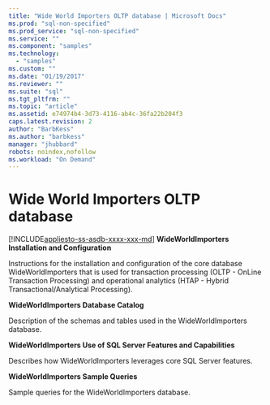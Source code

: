 ```yaml
---
title: "Wide World Importers OLTP database | Microsoft Docs"
ms.prod: "sql-non-specified"
ms.prod_service: "sql-non-specified"
ms.service: ""
ms.component: "samples"
ms.technology:
  - "samples"
ms.custom: ""
ms.date: "01/19/2017"
ms.reviewer: ""
ms.suite: "sql"
ms.tgt_pltfrm: ""
ms.topic: "article"
ms.assetid: e74974b4-3d73-4116-ab4c-36fa22b204f3
caps.latest.revision: 2
author: "BarbKess"
ms.author: "barbkess"
manager: "jhubbard"
robots: noindex,nofollow
ms.workload: "On Demand"
---
```

# Wide World Importers OLTP database
[!INCLUDE[appliesto-ss-asdb-xxxx-xxx-md](../../includes/appliesto-ss-asdb-xxxx-xxx-md.md)]
**WideWorldImporters Installation and Configuration**

Instructions for the installation and configuration of the core database WideWorldImporters that is used for transaction processing (OLTP - OnLine Transaction Processing) and operational analytics (HTAP - Hybrid Transactional/Analytical Processing).

**WideWorldImporters Database Catalog**

Description of the schemas and tables used in the WideWorldImporters database.

**WideWorldImporters Use of SQL Server Features and Capabilities**   

Describes how WideWorldImporters leverages core SQL Server features.

**WideWorldImporters Sample Queries**

Sample queries for the WideWorldImporters database.
